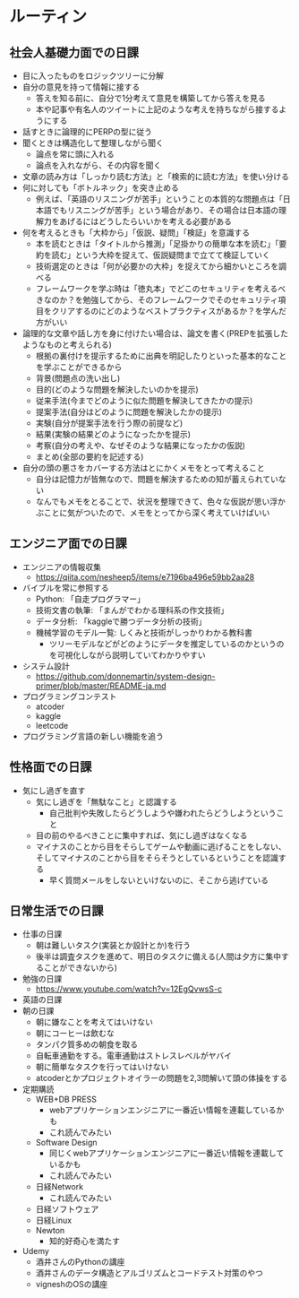 # ルーティン

## 社会人基礎力面での日課
- 目に入ったものをロジックツリーに分解
- 自分の意見を持って情報に接する
  - 答えを知る前に、自分で1分考えて意見を構築してから答えを見る
  - 本や記事や有名人のツイートに上記のような考えを持ちながら接するようにする
- 話すときに論理的にPERPの型に従う
- 聞くときは構造化して整理しながら聞く
  - 論点を常に頭に入れる
  - 論点を入れながら、その内容を聞く
- 文章の読み方は「しっかり読む方法」と「検索的に読む方法」を使い分ける
- 何に対しても「ボトルネック」を突き止める
  - 例えば、「英語のリスニングが苦手」ということの本質的な問題点は「日本語でもリスニングが苦手」という場合があり、その場合は日本語の理解力をあげるにはどうしたらいいかを考える必要がある
- 何を考えるときも「大枠から」「仮説、疑問」「検証」を意識する
  - 本を読むときは「タイトルから推測」「足掛かりの簡単な本を読む」「要約を読む」という大枠を捉えて、仮説疑問まで立てて検証していく
  - 技術選定のときは「何が必要かの大枠」を捉えてから細かいところを調べる
  - フレームワークを学ぶ時は「徳丸本」でどこのセキュリティを考えるべきなのか？を勉強してから、そのフレームワークでそのセキュリティ項目をクリアするのにどのようなベストプラクティスがあるか？を学んだ方がいい
- 論理的な文章や話し方を身に付けたい場合は、論文を書く(PREPを拡張したようなものと考えられる)
  - 根拠の裏付けを提示するために出典を明記したりといった基本的なことを学ぶことができるから
  - 背景(問題点の洗い出し)
  - 目的(どのような問題を解決したいのかを提示)
  - 従来手法(今までどのように似た問題を解決してきたかの提示)
  - 提案手法(自分はどのように問題を解決したかの提示)
  - 実験(自分が提案手法を行う際の前提など)
  - 結果(実験の結果どのようになったかを提示)
  - 考察(自分の考えや、なぜそのような結果になったかの仮説)
  - まとめ(全部の要約を記述する)
- 自分の頭の悪さをカバーする方法はとにかくメモをとって考えること
  - 自分は記憶力が皆無なので、問題を解決するための知が蓄えられていない
  - なんでもメモをとることで、状況を整理できて、色々な仮説が思い浮かぶことに気がついたので、メモをとってから深く考えていけばいい

## エンジニア面での日課
- エンジニアの情報収集
  - https://qiita.com/nesheep5/items/e7196ba496e59bb2aa28
- バイブルを常に参照する
  - Python: 「自走プログラマー」
  - 技術文書の執筆: 「まんがでわかる理科系の作文技術」
  - データ分析: 「kaggleで勝つデータ分析の技術」
  - 機械学習のモデル一覧: しくみと技術がしっかりわかる教科書
    - ツリーモデルなどがどのようにデータを推定しているのかというのを可視化しながら説明していてわかりやすい
- システム設計
  - https://github.com/donnemartin/system-design-primer/blob/master/README-ja.md
- プログラミングコンテスト
  - atcoder
  - kaggle
  - leetcode
- プログラミング言語の新しい機能を追う

## 性格面での日課
- 気にし過ぎを直す
  - 気にし過ぎを「無駄なこと」と認識する
    - 自己批判や失敗したらどうしようや嫌われたらどうしようということ
  - 目の前のやるべきことに集中すれば、気にし過ぎはなくなる
  - マイナスのことから目をそらしてゲームや動画に逃げることをしない、そしてマイナスのことから目をそらそうとしているということを認識する
    - 早く質問メールをしないといけないのに、そこから逃げている

## 日常生活での日課
- 仕事の日課
  - 朝は難しいタスク(実装とか設計とか)を行う
  - 後半は調査タスクを進めて、明日のタスクに備える(人間は夕方に集中することができないから)
- 勉強の日課
  - https://www.youtube.com/watch?v=12EgQvwsS-c
- 英語の日課
- 朝の日課
  - 朝に嫌なことを考えてはいけない
  - 朝にコーヒーは飲むな
  - タンパク質多めの朝食を取る
  - 自転車通勤をする。電車通勤はストレスレベルがヤバイ
  - 朝に簡単なタスクを行ってはいけない
  - atcoderとかプロジェクトオイラーの問題を2,3問解いて頭の体操をする
- 定期購読
  - WEB+DB PRESS
    - webアプリケーションエンジニアに一番近い情報を連載しているかも
    - これ読んでみたい
  - Software Design
    - 同じくwebアプリケーションエンジニアに一番近い情報を連載しているかも
    - これ読んでみたい
  - 日経Network
    - これ読んでみたい
  - 日経ソフトウェア
  - 日経Linux
  - Newton
    - 知的好奇心を満たす
- Udemy
  - 酒井さんのPythonの講座
  - 酒井さんのデータ構造とアルゴリズムとコードテスト対策のやつ
  - vigneshのOSの講座
